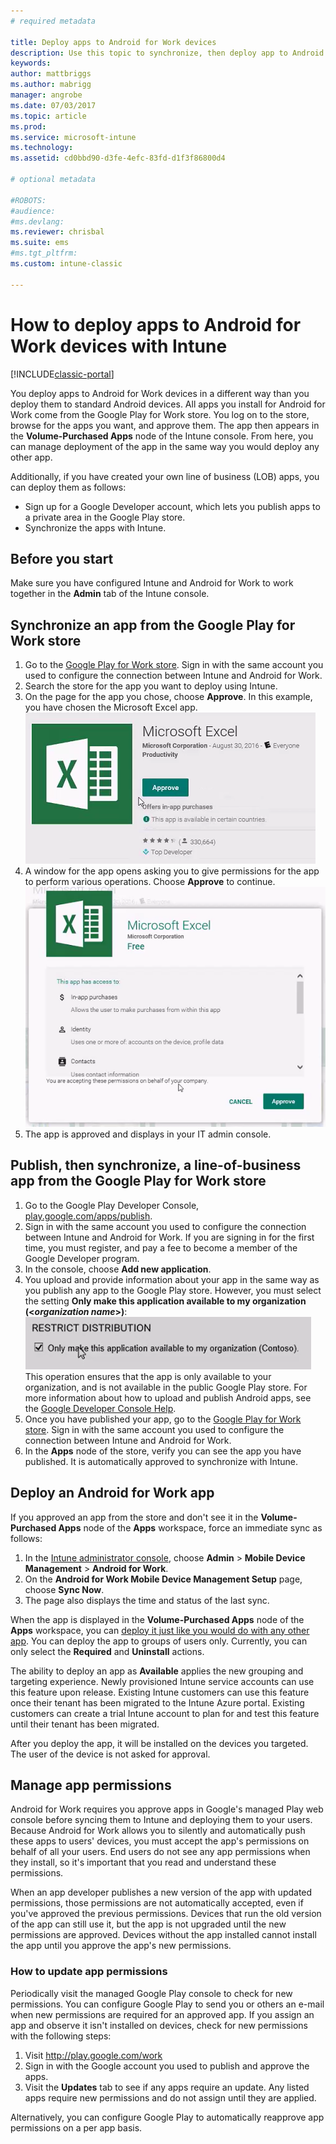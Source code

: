```yaml
---
# required metadata

title: Deploy apps to Android for Work devices 
description: Use this topic to synchronize, then deploy app to Android for Work devices from the Google Play for Work Store.
keywords:
author: mattbriggs
ms.author: mabrigg
manager: angrobe
ms.date: 07/03/2017
ms.topic: article
ms.prod:
ms.service: microsoft-intune
ms.technology:
ms.assetid: cd0bbd90-d3fe-4efc-83fd-d1f3f86800d4

# optional metadata

#ROBOTS:
#audience:
#ms.devlang:
ms.reviewer: chrisbal
ms.suite: ems
#ms.tgt_pltfrm:
ms.custom: intune-classic

---
```


# How to deploy apps to Android for Work devices with Intune

[!INCLUDE[classic-portal](../includes/classic-portal.md)]

You deploy apps to Android for Work devices in a different way than you deploy them to standard Android devices. All apps you install for Android for Work come from the Google Play for Work store. You log on to the store, browse for the apps you want, and approve them.
The app then appears in the **Volume-Purchased Apps** node of the Intune console. From here, you can manage deployment of the app in the same way you would deploy any other app.

Additionally, if you have created your own line of business (LOB) apps, you can deploy them as follows:
- Sign up for a Google Developer account, which lets you publish apps to a private area in the Google Play store.
- Synchronize the apps with Intune.

## Before you start

Make sure you have configured Intune and Android for Work to work together in the **Admin** tab of the Intune console.

## Synchronize an app from the Google Play for Work store


1. Go to the [Google Play for Work store](https://play.google.com/work). Sign in with the same account you used to configure the connection between Intune and Android for Work.
2. Search the store for the app you want to deploy using Intune.
3. On the page for the app you chose, choose **Approve**. In this example, you have chosen the Microsoft Excel app.<br>
  ![Approve app example](media/approve.png)
4. A window for the app opens asking you to give permissions for the app to perform various operations. Choose **Approve** to continue.<br>
  ![Approve app permissions example](media/approve-app-permissions.png)
5. The app is approved and displays in your IT admin console.

## Publish, then synchronize, a line-of-business app from the Google Play for Work store

1. Go to the Google Play Developer Console, [play.google.com/apps/publish](https://play.google.com/apps/publish).
2. Sign in with the same account you used to configure the connection between Intune and Android for Work. If you are signing in for the first time, you must register, and pay a fee to become a member of the Google Developer program.
3. In the console, choose **Add new application**.
4. You upload and provide information about your app in the same way as you publish any app to the Google Play store. However, you must select the setting **Only make this application available to my organization (<*organization name*>)**:<br>
  ![Option to only make app available to your organization](media/restrict.png)<br>
This operation ensures that the app is only available to your organization, and is not available in the public Google Play store.
For more information about how to upload and publish Android apps, see the [Google Developer Console Help](https://support.google.com/googleplay/android-developer/answer/113469).
5. Once you have published your app, go to the [Google Play for Work store](https://play.google.com/work). Sign in with the same account you used to configure the connection between Intune and Android for Work.
6. In the **Apps** node of the store, verify you can see the app you have published. It is automatically approved to synchronize with Intune.

## Deploy an Android for Work app

If you approved an app from the store and don't see it in the **Volume-Purchased Apps** node of the **Apps** workspace, force an immediate sync as follows:

1. In the [Intune administrator console](https://manage.microsoft.com), choose **Admin** > **Mobile Device Management** > **Android for Work**.
2. On the **Android for Work Mobile Device Management Setup** page, choose **Sync Now**.
3. The page also displays the time and status of the last sync.

When the app is displayed in the **Volume-Purchased Apps** node of the **Apps** workspace, you can [deploy it just like you would do with any other app](deploy-apps-in-microsoft-intune.md). You can deploy the app to groups of users only. Currently, you can only select the **Required** and **Uninstall** actions.

The ability to deploy an app as **Available** applies the new grouping and targeting experience. Newly provisioned Intune service accounts can use this feature upon release. Existing Intune customers can use this feature once their tenant has been migrated to the Intune Azure portal. Existing customers can create a trial Intune account to plan for and test this feature until their tenant has been migrated.

After you deploy the app, it will be installed on the devices you targeted. The user of the device is not asked for approval.

## Manage app permissions
Android for Work requires you approve apps in Google's managed Play web console before syncing them to Intune and deploying them to your users.  Because Android for Work allows you to silently and automatically push these apps to users' devices, you must accept the app's permissions on behalf of all your users.  End users do not see any app permissions when they install, so it's important that you read and understand these permissions.

When an app developer publishes a new version of the app with updated permissions, those permissions are not automatically accepted, even if you've approved the previous permissions. Devices that run the old version of the app can still use it, but the app is not upgraded until the new permissions are approved. Devices without the app installed cannot install the app until you approve the app's new permissions.

### How to update app permissions

Periodically visit the managed Google Play console to check for new permissions. You can configure Google Play to send you or others an e-mail when new permissions are required for an approved app. If you assign an app and observe it isn't installed on devices, check for new permissions with the following steps:

1. Visit http://play.google.com/work
2. Sign in with the Google account you used to publish and approve the apps.
3. Visit the **Updates** tab to see if any apps require an update.  Any listed apps require new permissions and do not assign until they are applied.  

Alternatively, you can configure Google Play to automatically reapprove app permissions on a per app basis. 
